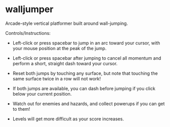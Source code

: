 # walljumper
Arcade-style vertical platformer built around wall-jumping.

Controls/Instructions:

- Left-click or press spacebar to jump in an arc toward your cursor, with your mouse position at the peak of the jump.

- Left-click or press spacebar after jumping to cancel all momentum and perform a short, straight dash toward your cursor.

- Reset both jumps by touching any surface, but note that touching the same surface twice in a row will not work!

- If both jumps are available, you can dash before jumping if you click below your current position.

- Watch out for enemies and hazards, and collect powerups if you can get to them!

- Levels will get more difficult as your score increases.
